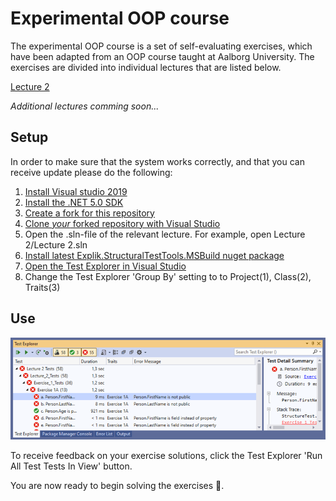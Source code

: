 # Experimental OOP course 
The experimental OOP course is a set of self-evaluating exercises, which have been adapted from an OOP course taught at Aalborg University. The exercises are divided into individual lectures that are listed below.

[Lecture 2](./Lecture%202/Lecture%202%20Exercises.md)

*Additional lectures comming soon...* 

## Setup
In order to make sure that the system works correctly, and that you can receive update please do the following: 
1. [Install Visual studio 2019](https://visualstudio.microsoft.com/downloads/)
2. [Install the .NET 5.0 SDK](https://dotnet.microsoft.com/download/dotnet/5.0)
3. [Create a fork for this repository](https://docs.github.com/en/github/getting-started-with-github/fork-a-repo)
4. [Clone *your* forked repository with Visual Studio](https://docs.microsoft.com/en-us/visualstudio/get-started/tutorial-open-project-from-repo-visual-studio-2019) 
5. Open the .sln-file of the relevant lecture. For example, open Lecture 2/Lecture 2.sln
6. [Install latest Explik.StructuralTestTools.MSBuild nuget package](https://docs.microsoft.com/en-us/nuget/quickstart/install-and-use-a-package-in-visual-studio)
7. [Open the Test Explorer in Visual Studio](https://docs.microsoft.com/en-us/visualstudio/test/run-unit-tests-with-test-explorer?view=vs-2019)
8. Change the Test Explorer 'Group By' setting to to Project(1), Class(2), Traits(3)  

## Use 
![layout of tests](./Assets/test-layout.png)

To receive feedback on your exercise solutions, click the Test Explorer 'Run All Test Tests In View' button.

You are now ready to begin solving the exercises 🎉. 
